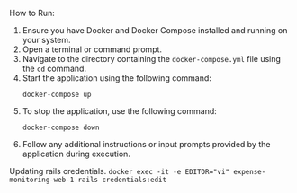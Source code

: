 How to Run:
1. Ensure you have Docker and Docker Compose installed and running on your system.
2. Open a terminal or command prompt.
3. Navigate to the directory containing the `docker-compose.yml` file using the `cd` command.
4. Start the application using the following command:
   ```
   docker-compose up
   ```
5. To stop the application, use the following command:
   ```
   docker-compose down
   ```
6. Follow any additional instructions or input prompts provided by the application during execution.


Updating rails credentials.
`docker exec -it -e EDITOR="vi" expense-monitoring-web-1 rails credentials:edit`
